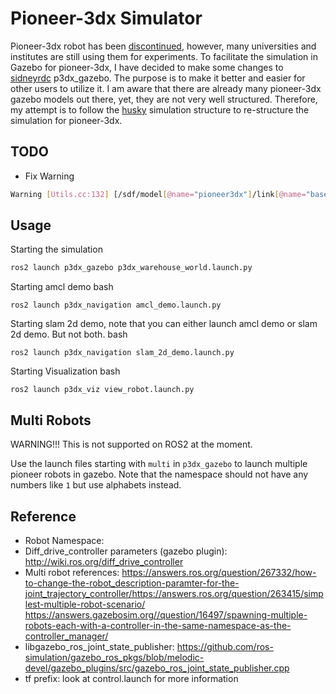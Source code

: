 # Pioneer-3dx Simulator

Pioneer-3dx robot has been [discontinued](https://www.generationrobots.com/en/402395-robot-mobile-pioneer-3-dx.html), however, many universities and institutes are still using them for experiments. To facilitate the simulation in Gazebo for pioneer-3dx, I have decided to make some changes to [sidneyrdc](https://github.com/sidneyrdc/p3dx_gazebo) p3dx_gazebo. The purpose is to make it better and easier for other users to utilize it. I am aware that there are already many pioneer-3dx gazebo models out there, yet, they are not very well structured. Therefore, my attempt is to follow the [husky](https://github.com/husky) simulation structure to re-structure the simulation for pioneer-3dx.

## TODO

- Fix Warning
```bash
Warning [Utils.cc:132] [/sdf/model[@name="pioneer3dx"]/link[@name="base_link"]/sensor[@name="front_camera"]/gz_frame_id:<urdf-string>:L0]: XML Element[gz_frame_id], child of element[sensor], not defined in SDF. Copying[gz_frame_id] as children of [sensor].
```

## Usage

Starting the simulation
```bash
ros2 launch p3dx_gazebo p3dx_warehouse_world.launch.py
```

Starting amcl demo
bash
```
ros2 launch p3dx_navigation amcl_demo.launch.py
```

Starting slam 2d demo, note that you can either launch amcl demo or slam 2d demo. But not both.
bash
```
ros2 launch p3dx_navigation slam_2d_demo.launch.py
```

Starting Visualization
bash
```
ros2 launch p3dx_viz view_robot.launch.py
```

## Multi Robots

WARNING!!!
This is not supported on ROS2 at the moment.

Use the launch files starting with `multi` in `p3dx_gazebo` to launch multiple pioneer robots in gazebo. Note that the namespace should not have any numbers like `1` but use alphabets instead.

## Reference

- Robot Namespace:   
- Diff_drive_controller parameters (gazebo plugin): http://wiki.ros.org/diff_drive_controller  
- Multi robot references: https://answers.ros.org/question/267332/how-to-change-the-robot_description-paramter-for-the-joint_trajectory_controller/https://answers.ros.org/question/263415/simplest-multiple-robot-scenario/ https://answers.gazebosim.org//question/16497/spawning-multiple-robots-each-with-a-controller-in-the-same-namespace-as-the-controller_manager/  
- libgazebo_ros_joint_state_publisher: https://github.com/ros-simulation/gazebo_ros_pkgs/blob/melodic-devel/gazebo_plugins/src/gazebo_ros_joint_state_publisher.cpp  
- tf prefix: look at control.launch for more information
